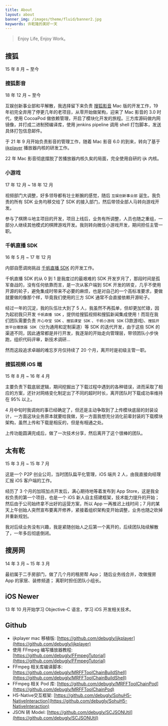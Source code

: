 ```yaml
---
title: About
layout: about
banner_img: /images/theme/fluid/banner2.jpg
keywords: 许乾隆的美好一天
---
```


> Enjoy Life, Enjoy Work。

## 搜狐

15 年 8 月 ~ 至今

### 搜狐影音

18 年 12 月 ~ 至今

互娱创新事业部和平解散，我选择留下来负责 [搜狐影音](https://apps.apple.com/cn/app/%E6%90%9C%E7%8B%90%E5%BD%B1%E9%9F%B3/id777476210?mt=12) Mac 版的开发工作，19 年初完全弃用了停更几年的老项目，从零开始做架构，迎来了 Mac 影音的 3.0 时代，使用 CocoaPod 做依赖管理，开启了模块化开发的旅程。三方库源码做内网镜像，并打成二进制预编译库，使用 jenkins pipeline 调用 shell 打包脚本，发送具体打包信息邮件。

于 21 年 9 月开始负责影音的管理工作，随着 Mac 影音 6.0 的到来，转向了基于 [ijkplayer](https://github.com/debugly/ijkplayer) 播放器内核的研发工作。 

22 年 Mac 影音彻底摆脱了苦播放器内核久矣的局面，完全使用自研的 ijk 内核。

### 小游戏

17 年 12 月 ~ 18 年 12 月

视频部门大调整，好多领导都有壮士断腕的感觉，随后 `互娱创新事业部` 诞生。我负责的所有 SDK 业务均移交给了 SDK 的接入部门，然后带领全部人马转向游戏开发。

参与了棋牌斗地主项目的开发，项目上线后，业务有所调整，人员也随之重组，一部分人继续其他模式的棋牌游戏开发。我则转向微信小游戏开发，期间担任主管一职。

### 千帆直播 SDK

16 年 5 月 ~ 17 年 12 月

内部自愿调岗挑战 [千帆直播 SDK](/2016/11/28/2016-11-28-qf-sdk-introduction.html) 的开发工作。

千帆直播 SDK 的从 0 到 1 是我度过的最艰难的 SDK 开发岁月了，那段时间是孤军奋战的，没有任何依靠而言，是一次从客户端到 SDK 开发的转变，几乎不使用开源的轮子，避免集成时带来不必要的麻烦，也是对自己的一个高标准要求，要做就要做的像那个样，毕竟我们使用的三方 SDK 通常不会直接依赖开源轮子。

经过一年的沉淀，我的队伍壮大到了 5 人，我虽然不再孤单，但却更加忙碌，因为起初我只开发 `千帆直播 SDK` ，提供给搜狐视频和搜狐新闻集成使用！而现在我们团队需要负责 `开心夺宝 SDK` 、`搜狐课堂 SDK` 、`千帆小游戏 SDK` (3款游戏)、`搜狐开放平台播放器 SDK`（分为通用和定制渠道）等 SDK 的迭代开发，由于这些 SDK 的渠道不同，因此通常都是并行开发，我逐渐的开始走向管理层，带领团队小步快跑，组织代码评审，新技术调研...

然而这段追求卓越的难忘岁月仅持续了 20 个月，离开时是初级主管一职。

### 搜狐视频 iOS 端

15 年 8 月 ~ 16 年 4 月 

主要负责下载底层逻辑，期间挖掘出了下载过程中遇到的各种错误，进而采取了相应的方案，还针对网络变化制定出了不同的超时时长，离开团队时下载成功率维持在 95% 以上。

4 月中旬时我调岗的事已经确定了，但还是主动争取到了上传模块底层的封装设计，一方面这块业务原本就要给我做，另一方面我想充分消化前辈封装的下载模块架构，虽然上传和下载是相反的，但是有相通之处。

上传功能圆满完成后，做了一次技术分享，然后离开了这个很棒的团队。

## 太有乾

15 年 3 月 ~ 15 年 7 月

这是一个 P2P 创业公司，当时团队扁平化管理，iOS 端共 2 人，由我直接向经理汇报 iOS 客户端的工作。

经历了 3 个月的加班加点开发后，满心期待地等着发布到 App Store，这是我全权负责的第一个项目，也是一个 iOS 新人自主搭建框架，技术能力提升的开始；
然后由于公司始终拿不出好的运营方案，所以 App 一再推迟上线时间；7 月的某天上午创始人突然宣布要离开修养，紧接着组织架构变开始调整，业务也随之砍掉并重新规划。

我对后续业务没有兴趣，我是紧随创始人之后第一个离开的，后续团队陆续解散了，一年多后彻底倒闭。

## 搜房网

14 年 3 月 ~ 15 年 3 月

最初属于二手房部门，做了几个月的租房帮 App； 
随后业务线合并，改做搜房 App 的家居、装修频道；
离职时担任团队小组长。

## iOS Newer

13 年 10 月开始学习 Objective-C 语言，学习 iOS 开发相关技术。

## Github

- ijkplayer mac 移植版: [https://github.com/debugly/ijkplayer](https://github.com/debugly/ijkplayer)
- 使用 FFmpeg 编写播放器教程: [https://github.com/debugly/FFmpegTutorial](https://github.com/debugly/FFmpegTutorial)
- FFmpeg 相关库编译脚本: [https://github.com/debugly/MRFFToolChainBuildShell](https://github.com/debugly/MRFFToolChainBuildShell)
- FFmpeg 相关 Pod 库: [https://github.com/debugly/MRFFToolChainPod](https://github.com/debugly/MRFFToolChainPod)
- H5-Native交互框架: [https://github.com/debugly/SohuH5-NativeInteraction](https://github.com/debugly/SohuH5-NativeInteraction)
- JSON 转 Model: [https://github.com/debugly/SCJSONUtil](https://github.com/debugly/SCJSONUtil)